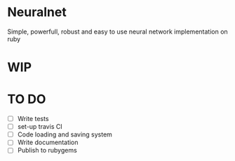 # Neuralnet
Simple, powerfull, robust and easy to use neural network implementation on ruby

# WIP

# TO DO
- [ ] Write tests
- [ ] set-up travis CI
- [ ] Code loading and saving system
- [ ] Write documentation
- [ ] Publish to rubygems
